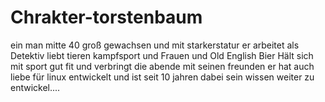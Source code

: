 # Chrakter-torstenbaum
ein man mitte 40 groß gewachsen und mit starkerstatur er arbeitet als Detektiv liebt tieren kampfsport und Frauen und Old English Bier
Hält sich mit sport gut fit und verbringt die abende mit seinen freunden er hat auch liebe für linux entwickelt
und ist seit 10 jahren dabei sein wissen weiter zu entwickel....
